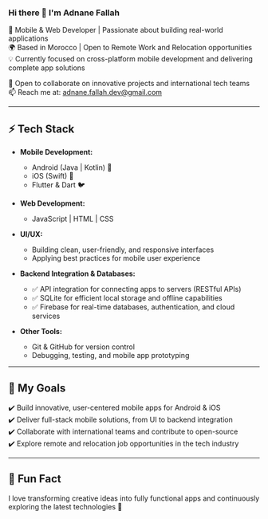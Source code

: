 ### Hi there 👋 I'm Adnane Fallah

🚀 Mobile & Web Developer | Passionate about building real-world applications  
🌍 Based in Morocco | Open to Remote Work and Relocation opportunities  
💡 Currently focused on cross-platform mobile development and delivering complete app solutions  

🤝 Open to collaborate on innovative projects and international tech teams  
📫 Reach me at: adnane.fallah.dev@gmail.com  

---

## ⚡ Tech Stack

- **Mobile Development:**  
   - Android (Java | Kotlin) 📱  
   - iOS (Swift) 🍎  
   - Flutter & Dart 🐦  

- **Web Development:**  
   - JavaScript | HTML | CSS  

- **UI/UX:**  
   - Building clean, user-friendly, and responsive interfaces  
   - Applying best practices for mobile user experience  

- **Backend Integration & Databases:**  
   - ✅ API integration for connecting apps to servers (RESTful APIs)  
   - ✅ SQLite for efficient local storage and offline capabilities  
   - ✅ Firebase for real-time databases, authentication, and cloud services  

- **Other Tools:**  
   - Git & GitHub for version control  
   - Debugging, testing, and mobile app prototyping  

---

## 🎯 My Goals

✔️ Build innovative, user-centered mobile apps for Android & iOS  
✔️ Deliver full-stack mobile solutions, from UI to backend integration  
✔️ Collaborate with international teams and contribute to open-source  
✔️ Explore remote and relocation job opportunities in the tech industry  

---

## 💬 Fun Fact

I love transforming creative ideas into fully functional apps and continuously exploring the latest technologies 🚀
